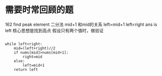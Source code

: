 # 需要时常回顾的题
162 find peak element 
二分法
mid+1 和mid的关系
left=mid+1
left<right
ans is left 
 核心思想是找到高点
 假设只有两个值时，做验证
``` #python 

while left<right:
    mid=(left+right)//2 
    if nums[mid]>nums[mid+1]:
        right=mid
    else:
        left=mid+1
    return left



```